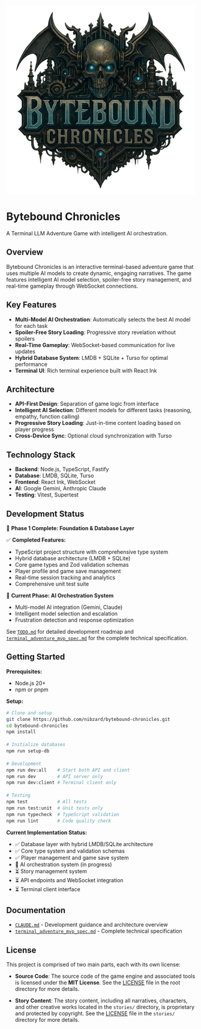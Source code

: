 ![Bytebound Chronicles](./assets/bytebound_chronicles_small.png)

# Bytebound Chronicles

A Terminal LLM Adventure Game with intelligent AI orchestration.

## Overview

Bytebound Chronicles is an interactive terminal-based adventure game that uses multiple AI models to create dynamic, engaging narratives. The game features intelligent AI model selection, spoiler-free story management, and real-time gameplay through WebSocket connections.

## Key Features

- **Multi-Model AI Orchestration**: Automatically selects the best AI model for each task
- **Spoiler-Free Story Loading**: Progressive story revelation without spoilers
- **Real-Time Gameplay**: WebSocket-based communication for live updates
- **Hybrid Database System**: LMDB + SQLite + Turso for optimal performance
- **Terminal UI**: Rich terminal experience built with React Ink

## Architecture

- **API-First Design**: Separation of game logic from interface
- **Intelligent AI Selection**: Different models for different tasks (reasoning, empathy, function calling)
- **Progressive Story Loading**: Just-in-time content loading based on player progress
- **Cross-Device Sync**: Optional cloud synchronization with Turso

## Technology Stack

- **Backend**: Node.js, TypeScript, Fastify
- **Database**: LMDB, SQLite, Turso
- **Frontend**: React Ink, WebSocket
- **AI**: Google Gemini, Anthropic Claude
- **Testing**: Vitest, Supertest

## Development Status

🚧 **Phase 1 Complete: Foundation & Database Layer** 

✅ **Completed Features:**
- TypeScript project structure with comprehensive type system
- Hybrid database architecture (LMDB + SQLite) 
- Core game types and Zod validation schemas
- Player profile and game save management
- Real-time session tracking and analytics
- Comprehensive unit test suite

🔄 **Current Phase: AI Orchestration System**
- Multi-model AI integration (Gemini, Claude)
- Intelligent model selection and escalation
- Frustration detection and response optimization

See [`TODO.md`](./TODO.md) for detailed development roadmap and [`terminal_adventure_mvp_spec.md`](./terminal_adventure_mvp_spec.md) for the complete technical specification.

## Getting Started

**Prerequisites:**
- Node.js 20+
- npm or pnpm

**Setup:**

```bash
# Clone and setup
git clone https://github.com/nibzard/bytebound-chronicles.git
cd bytebound-chronicles
npm install

# Initialize databases
npm run setup-db

# Development
npm run dev:all    # Start both API and client
npm run dev        # API server only
npm run dev:client # Terminal client only

# Testing
npm test           # All tests
npm run test:unit  # Unit tests only
npm run typecheck  # TypeScript validation
npm run lint       # Code quality check
```

**Current Implementation Status:**
- ✅ Database layer with hybrid LMDB/SQLite architecture
- ✅ Core type system and validation schemas  
- ✅ Player management and game save system
- 🚧 AI orchestration system (in progress)
- ⏳ Story management system
- ⏳ API endpoints and WebSocket integration
- ⏳ Terminal client interface

## Documentation

- [`CLAUDE.md`](./CLAUDE.md) - Development guidance and architecture overview
- [`terminal_adventure_mvp_spec.md`](./terminal_adventure_mvp_spec.md) - Complete technical specification

## License

This project is comprised of two main parts, each with its own license:

- **Source Code**: The source code of the game engine and associated tools is licensed under the **MIT License**. See the [LICENSE](./LICENSE) file in the root directory for more details.

- **Story Content**: The story content, including all narratives, characters, and other creative works located in the `stories/` directory, is proprietary and protected by copyright. See the [LICENSE](./stories/LICENSE) file in the `stories/` directory for more details.
